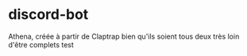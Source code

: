 # discord-bot
Athena, créée à partir de Claptrap bien qu'ils soient tous deux très loin d'être complets
test
